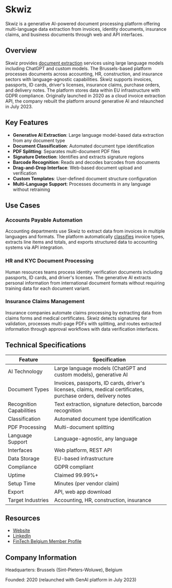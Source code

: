 # Skwiz

Skwiz is a generative AI-powered document processing platform offering multi-language data extraction from invoices, identity documents, insurance claims, and business documents through web and API interfaces.

## Overview

Skwiz provides [document extraction](../../capabilities/extraction/index.md) services using large language models including ChatGPT and custom models. The Brussels-based platform processes documents across accounting, HR, construction, and insurance sectors with language-agnostic capabilities. Skwiz supports invoices, passports, ID cards, driver's licenses, insurance claims, purchase orders, and delivery notes. The platform stores data within EU infrastructure with GDPR compliance. Originally launched in 2020 as a cloud invoice extraction API, the company rebuilt the platform around generative AI and relaunched in July 2023.

## Key Features

- **Generative AI Extraction**: Large language model-based data extraction from any document type
- **Document Classification**: Automated document type identification
- **PDF Splitting**: Separates multi-document PDF files
- **Signature Detection**: Identifies and extracts signature regions
- **Barcode Recognition**: Reads and decodes barcodes from documents
- **Drag-and-Drop Interface**: Web-based document upload and verification
- **Custom Templates**: User-defined document structure configuration
- **Multi-Language Support**: Processes documents in any language without retraining

## Use Cases

### Accounts Payable Automation

Accounting departments use Skwiz to extract data from invoices in multiple languages and formats. The platform automatically [classifies](../../capabilities/classification/index.md) invoice types, extracts line items and totals, and exports structured data to accounting systems via API integration.

### HR and KYC Document Processing

Human resources teams process identity verification documents including passports, ID cards, and driver's licenses. The generative AI extracts personal information from international document formats without requiring training data for each document variant.

### Insurance Claims Management

Insurance companies automate claims processing by extracting data from claims forms and medical certificates. Skwiz detects signatures for validation, processes multi-page PDFs with splitting, and routes extracted information through approval workflows with data verification interfaces.

## Technical Specifications

| Feature | Specification |
|---------|---------------|
| AI Technology | Large language models (ChatGPT and custom models), generative AI |
| Document Types | Invoices, passports, ID cards, driver's licenses, claims, medical certificates, purchase orders, delivery notes |
| Recognition Capabilities | Text extraction, signature detection, barcode recognition |
| Classification | Automated document type identification |
| PDF Processing | Multi-document splitting |
| Language Support | Language-agnostic, any language |
| Interfaces | Web platform, REST API |
| Data Storage | EU-based infrastructure |
| Compliance | GDPR compliant |
| Uptime | Claimed 99.99%+ |
| Setup Time | Minutes (per vendor claim) |
| Export | API, web app download |
| Target Industries | Accounting, HR, construction, insurance |

## Resources

- [Website](https://www.skwiz.ai)
- [LinkedIn](https://be.linkedin.com/company/skwiz)
- [FinTech Belgium Member Profile](https://www.fintechbelgium.be/members/skwiz)

## Company Information

Headquarters: Brussels (Sint-Pieters-Woluwe), Belgium

Founded: 2020 (relaunched with GenAI platform in July 2023)
